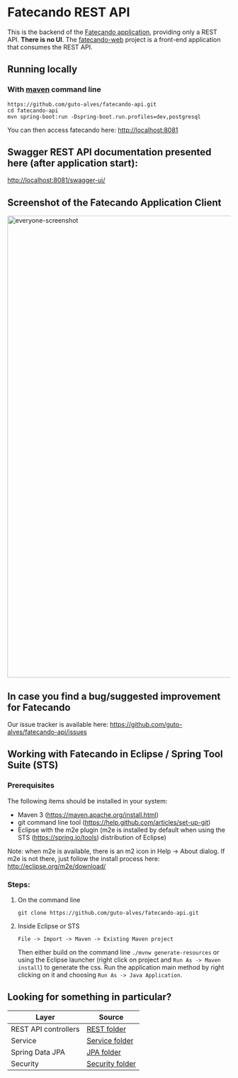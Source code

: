 # Fatecando REST API

This is the backend of the [Fatecando application](https://github.com/guto-alves/fatecando-web), providing only a REST API. <b>There is no UI</b>. The [fatecando-web](https://github.com/guto-alves/fatecando-web) project is a front-end application that consumes the REST API.

## Running locally

### With [maven](https://maven.apache.org/install.html) command line

```
https://github.com/guto-alves/fatecando-api.git
cd fatecando-api
mvn spring-boot:run -Dspring-boot.run.profiles=dev,postgresql
```

You can then access fatecando here: [http://localhost:8081](http://localhost:8081)

## Swagger REST API documentation presented here (after application start):
[http://localhost:8081/swagger-ui/](http://localhost:8081/swagger-ui/)

## Screenshot of the Fatecando Application Client
<img width="1042" alt="everyone-screenshot" src="https://user-images.githubusercontent.com/48946749/140944337-07f98804-6fc6-4671-8f2a-9673247f6dd8.png">

## In case you find a bug/suggested improvement for Fatecando
Our issue tracker is available here: https://github.com/guto-alves/fatecando-api/issues

## Working with Fatecando in Eclipse / Spring Tool Suite (STS)

### Prerequisites
The following items should be installed in your system:

 - Maven 3 (https://maven.apache.org/install.html)
 - git command line tool (https://help.github.com/articles/set-up-git)
 - Eclipse with the m2e plugin (m2e is installed by default when using the STS (https://spring.io/tools) distribution of Eclipse)

Note: when m2e is available, there is an m2 icon in Help -> About dialog. If m2e is not there, just follow the install process here: http://eclipse.org/m2e/download/

### Steps:

1) On the command line
    ```
    git clone https://github.com/guto-alves/fatecando-api.git
    ```
2) Inside Eclipse or STS
    ```
    File -> Import -> Maven -> Existing Maven project
    ```

    Then either build on the command line `./mvnw generate-resources` or using the Eclipse launcher (right click on project and `Run As -> Maven install`) to generate the css. Run the application main method by right clicking on it and choosing `Run As -> Java Application`.

## Looking for something in particular?

| Layer | Source |
|--|--|
| REST API controllers | [REST folder](/src/main/java/com/gutotech/fatecandoapi/rest) |
| Service | [Service folder](/src/main/java/com/gutotech/fatecandoapi/service) |
| Spring Data JPA | [JPA folder](/src/main/java/com/gutotech/fatecandoapi/repository) |
| Security | [Security folder](/src/main/java/com/gutotech/fatecandoapi/security) |
